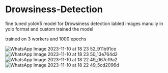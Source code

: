 # Drowsiness-Detection
fine tuned yoloV5  model for Drowsiness detection 
labled images manully in yolo format and custom trained the model  

trained on 3 workers and 1000 epochs 

![WhatsApp Image 2023-11-10 at 18 23 52_911b91ce](https://github.com/Abhijeet103/Drowsiness-Detection/assets/93581505/9a8f928c-5212-4e53-b18d-8493753d54f4)
![WhatsApp Image 2023-11-10 at 18 23 50_13e764d2](https://github.com/Abhijeet103/Drowsiness-Detection/assets/93581505/0a5a09be-02e2-41ee-a68e-e77c30c8a3da)
![WhatsApp Image 2023-11-10 at 18 22 49_067cf9a2](https://github.com/Abhijeet103/Drowsiness-Detection/assets/93581505/02a61309-e903-4152-bb17-2ca46d5524ee)
![WhatsApp Image 2023-11-10 at 18 22 49_5cd2096d](https://github.com/Abhijeet103/Drowsiness-Detection/assets/93581505/6bb0f59d-cb72-4677-9902-543dcfeeeb87)
